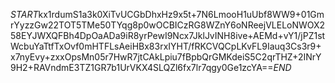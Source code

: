 $START$kx1rdumS1a3k0XiTvUCGbDhxHz9x5t+7N6LmooH1uUbf8WW9+01GmrYyzzGw22TOT5TMe50TYqg8p0wOCBICzRG8WZnY6oNReejVLELoNWOX258EYJWXQFBh4DpOaADa9iR8yrPewI9Ncx7JklJvINH8ive+AEMd+vY1/jPZ1stWcbuYaTtfTxOvf0mHTFLsAeiHBx83rxIYHT/fRKCVQCpLKvFL9Iauq3Cs3r9+x7nyEvy+zxxOpsMn05r7HwR7jtCAkLpiu7fBpbQrGMKdeiS5C2qrTHZ+2INrY9H2+RAVndmE3TZ1GR7b1UrVKX4SLQZl6fx7lr7qgy0Ge1zcYA==$END$